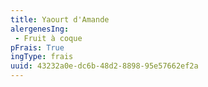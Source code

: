 ```yaml
---
title: Yaourt d'Amande
alergenesIng:
 - Fruit à coque
pFrais: True
ingType: frais
uuid: 43232a0e-dc6b-48d2-8898-95e57662ef2a
---
```

